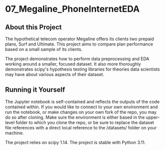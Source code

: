 # 07_Megaline_PhoneInternetEDA

## About this Project

The hypothetical telecom operator Megaline offers its clients two prepaid plans, Surf and Ultimate. This project aims to compare plan performance based on a small sample of its clients.

The project demonstrates how to perform data preprocessing and EDA working around a smaller, focused dataset. It also more thoroughly demonstrates scipy's hypothesis testing libraries for theories data scientists may have about various aspects of their dataset.

## Running it Yourself

The Jupyter notebook is self-contained and reflects the outputs of the code contained within. If you would like to connect to your own environment and run the notebook, or make changes on your own fork of the repo, you may do so after cloning. Make sure the environment is either based in the upper-level folder to which you clone the repo, or be sure to replace the dataset file references with a direct local reference to the /datasets/ folder on your machine. 

The project relies on scipy 1.14. The project is stable with Python 3.11.